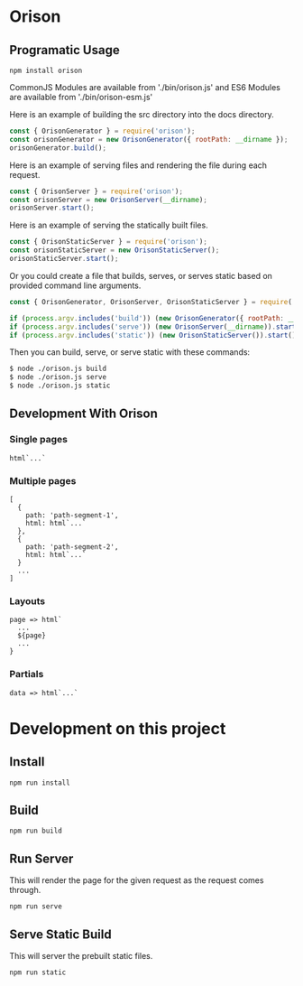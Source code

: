 # Orison



## Programatic Usage

```
npm install orison
```

CommonJS Modules are available from './bin/orison.js' and ES6 Modules are available from './bin/orison-esm.js'

Here is an example of building the src directory into the docs directory.

```js
const { OrisonGenerator } = require('orison');
const orisonGenerator = new OrisonGenerator({ rootPath: __dirname });
orisonGenerator.build();
```

Here is an example of serving files and rendering the file during each request.
```js
const { OrisonServer } = require('orison');
const orisonServer = new OrisonServer(__dirname);
orisonServer.start();
```

Here is an example of serving the statically built files.

```js
const { OrisonStaticServer } = require('orison');
const orisonStaticServer = new OrisonStaticServer();
orisonStaticServer.start();
```

Or you could create a file that builds, serves, or serves static based on provided command line arguments.

```js
const { OrisonGenerator, OrisonServer, OrisonStaticServer } = require('orison');

if (process.argv.includes('build')) (new OrisonGenerator({ rootPath: __dirname })).build();
if (process.argv.includes('serve')) (new OrisonServer(__dirname)).start();
if (process.argv.includes('static')) (new OrisonStaticServer()).start();
```

Then you can build, serve, or serve static with these commands:

```bash
$ node ./orison.js build
$ node ./orison.js serve
$ node ./orison.js static
```

## Development With Orison

### Single pages
```
html`...`
```

### Multiple pages

```
[
  {
    path: 'path-segment-1',
    html: html`...`
  },
  {
    path: 'path-segment-2',
    html: html`...`
  }
  ...
]
```

### Layouts

```
page => html`
  ...
  ${page}
  ...
}
```

### Partials

```
data => html`...`
```

# Development on this project

## Install

```
npm run install
```

## Build

```
npm run build
```

## Run Server

This will render the page for the given request as the request comes through.

```
npm run serve
```

## Serve Static Build

This will server the prebuilt static files.

```
npm run static
```

